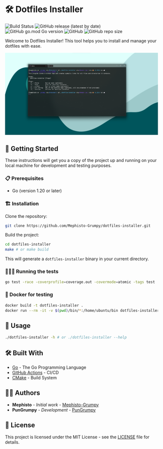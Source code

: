# 🛠️ Dotfiles Installer

![Build Status](https://github.com/Mephisto-Grumpy/dotfiles-installer/actions/workflows/go.yml/badge.svg)
![GitHub release (latest by date)](https://img.shields.io/github/v/release/Mephisto-Grumpy/dotfiles-installer)
![GitHub go.mod Go version](https://img.shields.io/github/go-mod/go-version/Mephisto-Grumpy/dotfiles-installer)
![GitHub](https://img.shields.io/github/license/Mephisto-Grumpy/dotfiles-installer)
![GitHub repo size](https://img.shields.io/github/repo-size/Mephisto-Grumpy/dotfiles-installer)

Welcome to Dotfiles Installer! This tool helps you to install and manage your dotfiles with ease.

![DotfilesInstaller](./.github/images/dotfiles-installer.png)

## 🚀 Getting Started

These instructions will get you a copy of the project up and running on your local machine for development and testing purposes.

### 📋 Prerequisites

- Go (version 1.20 or later)

### 🏗️ Installation

Clone the repository:

```bash
git clone https://github.com/Mephisto-Grumpy/dotfiles-installer.git
```

Build the project:

```bash
cd dotfiles-installer
make # or make build
```

This will generate a `dotfiles-installer` binary in your current directory.

### 🏃🏻‍♂️ Running the tests

```bash
go test -race -coverprofile=coverage.out -covermode=atomic -tags test ./...
```

### 🐳 Docker for testing

```bash
docker build -t dotfiles-installer .
docker run --rm -it -v $(pwd)/bin/*:/home/ubuntu/bin dotfiles-installer
```

## 📖 Usage

```bash
./dotfiles-installer -h # or ./dotfiles-installer --help
```

## 🛠️ Built With

- [Go](https://golang.org/) - The Go Programming Language
- [GitHub Actions](https://github.com/features/actions) - CI/CD
- [CMake](https://cmake.org/) - Build System

## ✍🏻 Authors

- **Mephisto** - _Initial work_ - [Mephisto-Grumpy](https://github.com/Mephisto-Grumpy)
- **PunGrumpy** - _Development_ - [PunGrumpy](https://github.com/PunGrumpy)

## 📜 License

This project is licensed under the MIT License - see the [LICENSE](LICENSE) file for details.
